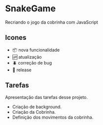 # SnakeGame
Recriando o jogo da cobrinha com JavaScript

## Icones

-  :package: nova funcionalidade
-  :up:  atualização
-  :beetle:  correção de bug
-  :checkered_flag:  release
##  Tarefas

Apresentação das tarefas desse projeto.



- Criação de background.
- Criação da Cobrinha.
- Definição dos movimentos da cobrinha.


